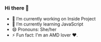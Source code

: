 ### Hi there 👋

- 🔭 I’m currently working on Inside Project
- 🌱 I’m currently learning JavaScript
- 😄 Pronouns: She/her
- ⚡ Fun fact: I'm an AMD lover ❤.

